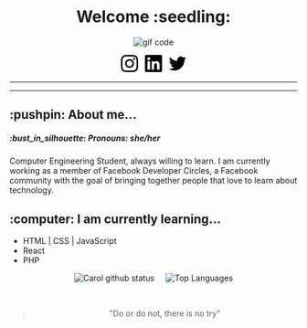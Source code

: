 <h1 align = "center">  Welcome :seedling:</h1>


<p align = "center"><img  height = "150" width = "300" src = "https://media.giphy.com/media/L1R1tvI9svkIWwpVYr/giphy.gif" alt = "gif code"/> </p>
<p align ="center">
<a href="https://instagram.com/carol_fonseca?igshid=dnporjyj4w72"><img height="30" src="https://github.com/carolfons/carolfons/blob/master/assets/icons/instagram.svg"></a>&nbsp;&nbsp;
<a href="https://www.linkedin.com/in/carolinefons/"><img height="30" src="https://github.com/carolfons/carolfons/blob/master/assets/icons/linkedin.svg"></a>&nbsp;&nbsp;
<a href="https://twitter.com/carol_fons"><img height="30" src="https://github.com/carolfons/carolfons/blob/master/assets/icons/twitter.svg"></a>
</p>

----

<!-- <p align = "center"><img width="auto" height = "100" src="https://github.com/carolfons/carolfons/blob/master/assets/images/banner.PNG"></p> -->
------------------------------------------------------------------------------------------------------------------------
<h2>:pushpin: About me...</h2>
<h5> :bust_in_silhouette: Pronouns: she/her </h5>
<p> Computer Engineering Student, always willing to learn. I am currently working as a member of Facebook Developer Circles, a Facebook community with the goal of bringing together people that love to learn about technology. </p>

<h2>:computer: I am currently learning...</h2>
<ul>
  <li> HTML | CSS | JavaScript</li>
  <li>React</li>
  <li>PHP</li>
</ul>

<p align = "center">
<img src="https://github-readme-stats.vercel.app/api?username=carolfons&count_private=true&show_icons=true&theme=vue" alt="Carol github status" width="450" /> &nbsp; &nbsp;
<img src="https://github-readme-stats.vercel.app/api/top-langs/?username=carolfons&layout=compact&exclude_repo=exposure-fusion&theme=vue" alt="Top Languages" width="auto"/></p>
<br>

<p align="center"><blockquote align="center"> "Do or do not, there is no try" </blockquote></p>

<!--
**carolfons/carolfons** is a ✨ _special_ ✨ repository because its `README.md` (this file) appears on your GitHub profile.
<p align="center"><blockquote align="center"> "Do or do not, there is no try" </blockquote></p>
Here are some ideas to get you started:

- 🔭 I’m currently working on ...
- 🌱 I’m currently learning ...
- 👯 I’m looking to collaborate on ...
- 🤔 I’m looking for help with ...
- 💬 Ask me about ...
- 📫 How to reach me: ...
- 😄 Pronouns: ...
- ⚡ Fun fact: ...
-->
